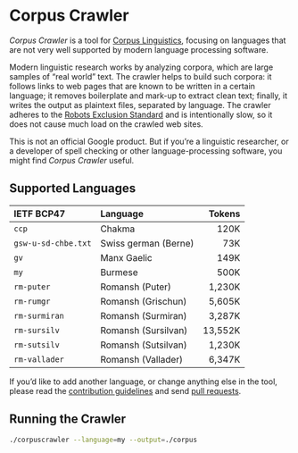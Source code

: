 # Corpus Crawler

_Corpus Crawler_ is a tool for [Corpus
Linguistics](https://en.wikipedia.org/wiki/Corpus_linguistics),
focusing on languages that are not very well supported by modern
language processing software.

Modern linguistic research works by analyzing corpora, which are large
samples of “real world” text. The crawler helps to build such corpora:
it follows links to web pages that are known to be written in a
certain language; it removes boilerplate and mark-up to extract clean
text; finally, it writes the output as plaintext files, separated by
language. The crawler adheres to the [Robots Exclusion
Standard](https://en.wikipedia.org/wiki/Robots_exclusion_standard) and
is intentionally slow, so it does not cause much load on the crawled
web sites.

This is not an official Google product. But if you’re a linguistic researcher,
or a developer of spell checking or other language-processing software,
you might find _Corpus Crawler_ useful.


## Supported Languages

| IETF BCP47          | Language              |  Tokens |
| :------------------ | :-------------------- | ------: |
| `ccp`               | Chakma                |    120K |
| `gsw-u-sd-chbe.txt` | Swiss german (Berne)  |     73K |
| `gv`                | Manx Gaelic           |    149K |
| `my`                | Burmese               |    500K |
| `rm-puter`          | Romansh (Puter)       |  1,230K |
| `rm-rumgr`          | Romansh (Grischun)    |  5,605K |
| `rm-surmiran`       | Romansh (Surmiran)    |  3,287K |
| `rm-sursilv`        | Romansh (Sursilvan)   | 13,552K |
| `rm-sutsilv`        | Romansh (Sutsilvan)   |  1,230K |
| `rm-vallader`       | Romansh (Vallader)    |  6,347K |


If you’d like to add another language, or change anything else in the tool,
please read the [contribution guidelines](./CONTRIBUTING.md) and send
[pull requests](https://help.github.com/categories/collaborating-with-issues-and-pull-requests/).


## Running the Crawler

```sh
./corpuscrawler --language=my --output=./corpus
```
